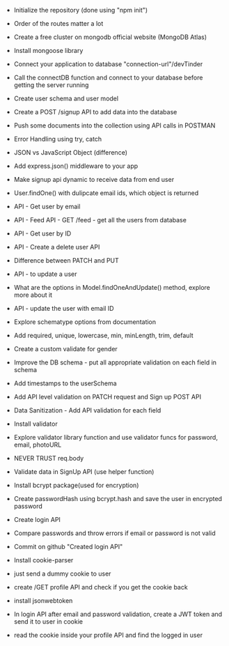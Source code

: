 
 - Initialize the repository (done using "npm init")
 - Order of the routes matter a lot


 - Create a free cluster on mongodb official website (MongoDB Atlas)
 - Install mongoose library
 - Connect your application to database "connection-url"/devTinder 
 - Call the connectDB function and connect to your database before getting the server running
 - Create user schema and user model
 - Create a POST /signup API to add data into the database
 - Push some documents into the collection using API calls in POSTMAN
 - Error Handling using try, catch

 - JSON vs JavaScript Object (difference)
 - Add express.json() middleware to your app
 - Make signup api dynamic to receive data from end user
 - User.findOne() with dulipcate email ids, which object is returned
 - API - Get user by email
 - API - Feed API - GET /feed - get all the users from database
 - API - Get user by ID
 - API - Create a delete user API
 - Difference between PATCH and PUT
 - API - to update a user
 - What are the options in Model.findOneAndUpdate() method, explore more about it
 - API - update the user with email ID

 - Explore schematype options from documentation
 - Add required, unique, lowercase, min, minLength, trim, default
 - Create a custom validate for gender
 - Improve the DB schema - put all appropriate validation on each field in schema
 - Add timestamps to the userSchema 
 - Add API level validation on PATCH request and Sign up POST API
 - Data Sanitization - Add API validation for each field
 - Install validator
 - Explore validator library function and use validator funcs for password, email, photoURL
 - NEVER TRUST req.body

 - Validate data in SignUp API (use helper function)
 - Install bcrypt package(used for encryption)
 - Create passwordHash using bcrypt.hash and save the user in encrypted password
 - Create login API
 - Compare passwords and throw errors if email or password is not valid
 - Commit on github "Created login API"

 - Install cookie-parser
 - just send a dummy cookie to user
 - create /GET profile API and check if you get the cookie back
 - install jsonwebtoken
 - In login API after email and password validation, create a JWT token and send it to user in cookie
 - read the cookie inside your profile API and find the logged in user
